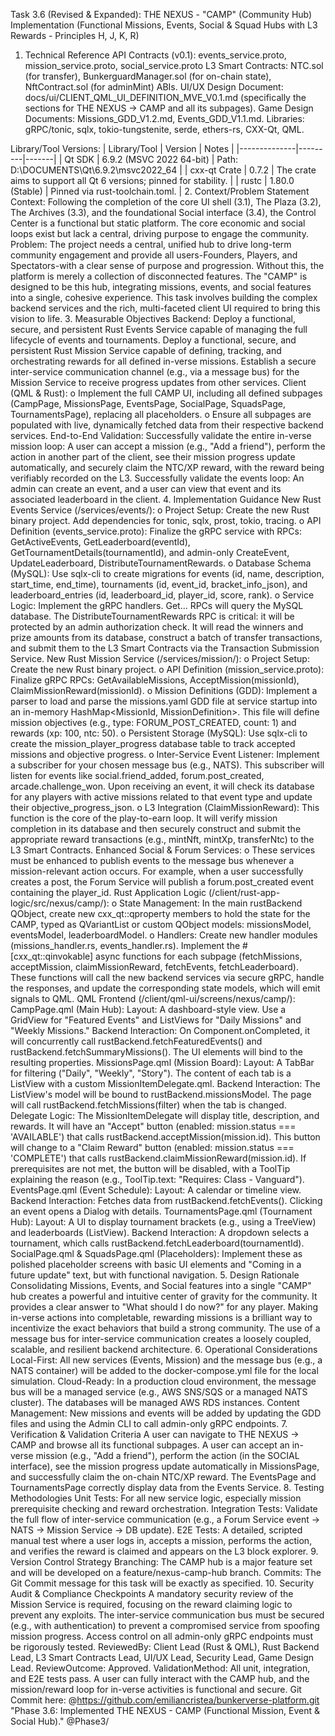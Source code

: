 Task 3.6 (Revised & Expanded): THE NEXUS - "CAMP" (Community Hub) Implementation
(Functional Missions, Events, Social & Squad Hubs with L3 Rewards - Principles H, J, K, R)
1. Technical Reference
API Contracts (v0.1): events_service.proto, mission_service.proto, social_service.proto
L3 Smart Contracts: NTC.sol (for transfer), BunkerguardManager.sol (for on-chain state), NftContract.sol (for adminMint) ABIs.
UI/UX Design Document: docs/ui/CLIENT_QML_UI_DEFINITION_MVE_V0.1.md (specifically the sections for THE NEXUS -> CAMP and all its subpages).
Game Design Documents: Missions_GDD_V1.2.md, Events_GDD_V1.1.md.
Libraries: gRPC/tonic, sqlx, tokio-tungstenite, serde, ethers-rs, CXX-Qt, QML.

Library/Tool Versions:
| Library/Tool | Version | Notes |
|--------------|---------|-------|
| Qt SDK | 6.9.2 (MSVC 2022 64-bit) | Path: D:\DOCUMENTS\Qt\6.9.2\msvc2022_64 |
| cxx-qt Crate | 0.7.2 | The crate aims to support all Qt 6 versions; pinned for stability. |
| rustc | 1.80.0 (Stable) | Pinned via rust-toolchain.toml. |
2. Context/Problem Statement
Context: Following the completion of the core UI shell (3.1), The Plaza (3.2), The Archives (3.3), and the foundational Social interface (3.4), the Control Center is a functional but static platform. The core economic and social loops exist but lack a central, driving purpose to engage the community.
Problem: The project needs a central, unified hub to drive long-term community engagement and provide all users-Founders, Players, and Spectators-with a clear sense of purpose and progression. Without this, the platform is merely a collection of disconnected features. The "CAMP" is designed to be this hub, integrating missions, events, and social features into a single, cohesive experience. This task involves building the complex backend services and the rich, multi-faceted client UI required to bring this vision to life.
3. Measurable Objectives
Backend:
Deploy a functional, secure, and persistent Rust Events Service capable of managing the full lifecycle of events and tournaments.
Deploy a functional, secure, and persistent Rust Mission Service capable of defining, tracking, and orchestrating rewards for all defined in-verse missions.
Establish a secure inter-service communication channel (e.g., via a message bus) for the Mission Service to receive progress updates from other services.
Client (QML & Rust):
o Implement the full CAMP UI, including all defined subpages (CampPage, MissionsPage, EventsPage, SocialPage, SquadsPage, TournamentsPage), replacing all placeholders.
o Ensure all subpages are populated with live, dynamically fetched data from their respective backend services.
End-to-End Validation:
Successfully validate the entire in-verse mission loop: A user can accept a mission (e.g., "Add a friend"), perform the action in another part of the client, see their mission progress update automatically, and securely claim the NTC/XP reward, with the reward being verifiably recorded on the L3.
Successfully validate the events loop: An admin can create an event, and a user can view that event and its associated leaderboard in the client.
4. Implementation Guidance
New Rust Events Service (/services/events/):
o Project Setup: Create the new Rust binary project. Add dependencies for tonic, sqlx, prost, tokio, tracing.
o API Definition (events_service.proto): Finalize the gRPC service with RPCs: GetActiveEvents, GetLeaderboard(eventId), GetTournamentDetails(tournamentId), and admin-only CreateEvent, UpdateLeaderboard, DistributeTournamentRewards.
o Database Schema (MySQL): Use sqlx-cli to create migrations for events (id, name, description, start_time, end_time), tournaments (id, event_id, bracket_info_json), and leaderboard_entries (id, leaderboard_id, player_id, score, rank).
o Service Logic: Implement the gRPC handlers. Get... RPCs will query the MySQL database. The DistributeTournamentRewards RPC is critical: it will be protected by an admin authorization check. It will read the winners and prize amounts from its database, construct a batch of transfer transactions, and submit them to the L3 Smart Contracts via the Transaction Submission Service.
New Rust Mission Service (/services/mission/):
o Project Setup: Create the new Rust binary project.
o API Definition (mission_service.proto): Finalize gRPC RPCs: GetAvailableMissions, AcceptMission(missionId), ClaimMissionReward(missionId).
o Mission Definitions (GDD): Implement a parser to load and parse the missions.yaml GDD file at service startup into an in-memory HashMap<MissionId, MissionDefinition>. This file will define mission objectives (e.g., type: FORUM_POST_CREATED, count: 1) and rewards (xp: 100, ntc: 50).
o Persistent Storage (MySQL): Use sqlx-cli to create the mission_player_progress database table to track accepted missions and objective progress.
o Inter-Service Event Listener:
Implement a subscriber for your chosen message bus (e.g., NATS).
This subscriber will listen for events like social.friend_added, forum.post_created, arcade.challenge_won.
Upon receiving an event, it will check its database for any players with active missions related to that event type and update their objective_progress_json.
o L3 Integration (ClaimMissionReward): This function is the core of the play-to-earn loop. It will verify mission completion in its database and then securely construct and submit the appropriate reward transactions (e.g., mintNft, mintXp, transferNtc) to the L3 Smart Contracts.
Enhanced Social & Forum Services:
o These services must be enhanced to publish events to the message bus whenever a mission-relevant action occurs. For example, when a user successfully creates a post, the Forum Service will publish a forum.post_created event containing the player_id.
Rust Application Logic (/client/rust-app-logic/src/nexus/camp/):
o State Management: In the main rustBackend QObject, create new cxx_qt::qproperty members to hold the state for the CAMP, typed as QVariantList or custom QObject models: missionsModel, eventsModel, leaderboardModel.
o Handlers: Create new handler modules (missions_handler.rs, events_handler.rs). Implement the #[cxx_qt::qinvokable] async functions for each subpage (fetchMissions, acceptMission, claimMissionReward, fetchEvents, fetchLeaderboard). These functions will call the new backend services via secure gRPC, handle the responses, and update the corresponding state models, which will emit signals to QML.
QML Frontend (/client/qml-ui/screens/nexus/camp/):
CampPage.qml (Main Hub):
Layout: A dashboard-style view. Use a GridView for "Featured Events" and ListViews for "Daily Missions" and "Weekly Missions."
Backend Interaction: On Component.onCompleted, it will concurrently call rustBackend.fetchFeaturedEvents() and rustBackend.fetchSummaryMissions(). The UI elements will bind to the resulting properties.
MissionsPage.qml (Mission Board):
Layout: A TabBar for filtering ("Daily", "Weekly", "Story"). The content of each tab is a ListView with a custom MissionItemDelegate.qml.
Backend Interaction: The ListView's model will be bound to rustBackend.missionsModel. The page will call rustBackend.fetchMissions(filter) when the tab is changed.
Delegate Logic: The MissionItemDelegate will display title, description, and rewards. It will have an "Accept" button (enabled: mission.status === 'AVAILABLE') that calls rustBackend.acceptMission(mission.id). This button will change to a "Claim Reward" button (enabled: mission.status === 'COMPLETE') that calls rustBackend.claimMissionReward(mission.id). If prerequisites are not met, the button will be disabled, with a ToolTip explaining the reason (e.g., ToolTip.text: "Requires: Class - Vanguard").
EventsPage.qml (Event Schedule):
Layout: A calendar or timeline view.
Backend Interaction: Fetches data from rustBackend.fetchEvents(). Clicking an event opens a Dialog with details.
TournamentsPage.qml (Tournament Hub):
Layout: A UI to display tournament brackets (e.g., using a TreeView) and leaderboards (ListView).
Backend Interaction: A dropdown selects a tournament, which calls rustBackend.fetchLeaderboard(tournamentId).
SocialPage.qml & SquadsPage.qml (Placeholders):
Implement these as polished placeholder screens with basic UI elements and "Coming in a future update" text, but with functional navigation.
5. Design Rationale
Consolidating Missions, Events, and Social features into a single "CAMP" hub creates a powerful and intuitive center of gravity for the community. It provides a clear answer to "What should I do now?" for any player. Making in-verse actions into completable, rewarding missions is a brilliant way to incentivize the exact behaviors that build a strong community. The use of a message bus for inter-service communication creates a loosely coupled, scalable, and resilient backend architecture.
6. Operational Considerations
Local-First: All new services (Events, Mission) and the message bus (e.g., a NATS container) will be added to the docker-compose.yml file for the local simulation.
Cloud-Ready: In a production cloud environment, the message bus will be a managed service (e.g., AWS SNS/SQS or a managed NATS cluster). The databases will be managed AWS RDS instances.
Content Management: New missions and events will be added by updating the GDD files and using the Admin CLI to call admin-only gRPC endpoints.
7. Verification & Validation Criteria
A user can navigate to THE NEXUS -> CAMP and browse all its functional subpages.
A user can accept an in-verse mission (e.g., "Add a friend"), perform the action (in the SOCIAL interface), see the mission progress update automatically in MissionsPage, and successfully claim the on-chain NTC/XP reward.
The EventsPage and TournamentsPage correctly display data from the Events Service.
8. Testing Methodologies
Unit Tests: For all new service logic, especially mission prerequisite checking and reward orchestration.
Integration Tests: Validate the full flow of inter-service communication (e.g., a Forum Service event -> NATS -> Mission Service -> DB update).
E2E Tests: A detailed, scripted manual test where a user logs in, accepts a mission, performs the action, and verifies the reward is claimed and appears on the L3 block explorer.
9. Version Control Strategy
Branching: The CAMP hub is a major feature set and will be developed on a feature/nexus-camp-hub branch.
Commits: The Git Commit message for this task will be exactly as specified.
10. Security Audit & Compliance Checkpoints
A mandatory security review of the Mission Service is required, focusing on the reward claiming logic to prevent any exploits.
The inter-service communication bus must be secured (e.g., with authentication) to prevent a compromised service from spoofing mission progress.
Access control on all admin-only gRPC endpoints must be rigorously tested.
ReviewedBy: Client Lead (Rust & QML), Rust Backend Lead, L3 Smart Contracts Lead, UI/UX Lead, Security Lead, Game Design Lead.
ReviewOutcome: Approved.
ValidationMethod: All unit, integration, and E2E tests pass. A user can fully interact with the CAMP hub, and the mission/reward loop for in-verse activities is functional and secure.
Git Commit here: @https://github.com/emiliancristea/bunkerverse-platform.git "Phase 3.6: Implemented THE NEXUS - CAMP (Functional Mission, Event & Social Hub)." @Phase3/
